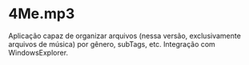 # 4Me.mp3
Aplicação capaz de organizar arquivos (nessa versão, exclusivamente arquivos de música) por gênero, subTags, etc. Integração com WindowsExplorer.
